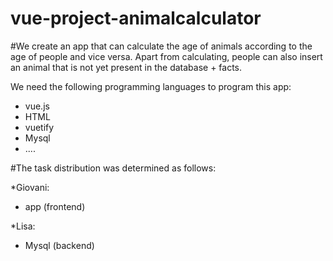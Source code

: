 ﻿# vue-project-animalcalculator

#We create an app that can calculate the age of animals according to the age of people and vice versa. Apart from calculating, people can also insert an animal that is not yet present in the database + facts.

We need the following programming languages to program this app:

- vue.js
- HTML
- vuetify
- Mysql
- ....

#The task distribution was determined as follows:

*Giovani:
- app (frontend)

*Lisa:
- Mysql (backend)
